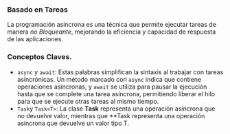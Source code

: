 ### Basado en Tareas

La programación asíncrona es una técnica que permite ejecutar tareas de manera *no Bloqueante*, mejorando la eficiencia y capacidad de respuesta de las aplicaciones.
### Conceptos Claves.
- `async` y `await`: Estas palabras simplifican la sintaxis al trabajar con tareas asincrónicas. Un método marcado con `async` indica que contiene operaciones asíncronas, y `await` se utiliza para pausar la ejecución hasta que se complete una tarea asíncrona, permitiendo liberar el hilo para que se ejecute otras tareas al mismo tiempo.
- `Task`y `Task<T>`: La clase **Task** representa una operación asíncrona que no devuelve valor, mientras que **Task<t> representa una operación asíncrona que devuelve un valor tipo T.




